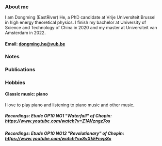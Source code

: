 ### About me
I am Dongming (EastRiver) He, a PhD candidate at Vrije Universiteit Brussel in high energy theoretical physics. I finish my bachelor at University of Science and Technology of China in 2020 and my master at Universiteit van Amsterdam in 2022.
#### Email: dongming.he@vub.be
### Notes
### Publications
### Hobbies
#### Classic music: piano
I love to play piano and listening to piano music and other music.
##### Recordings:  Etude OP10 NO1 "Waterfall" of Chopin: https://www.youtube.com/watch?v=Z1AVzngz7os
##### Recordings:  Etude OP10 NO12 "Revolutionary" of Chopin: https://www.youtube.com/watch?v=SvXkEFnvpSo


